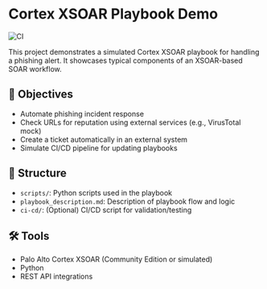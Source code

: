 # Cortex XSOAR Playbook Demo
![CI](https://github.com/jaatinen/xsoar-playbook-demo/actions/workflows/validate-xsoar.yml/badge.svg)

This project demonstrates a simulated Cortex XSOAR playbook for handling a phishing alert. It showcases typical components of an XSOAR-based SOAR workflow.

## 🎯 Objectives

- Automate phishing incident response
- Check URLs for reputation using external services (e.g., VirusTotal mock)
- Create a ticket automatically in an external system
- Simulate CI/CD pipeline for updating playbooks

## 📂 Structure

- `scripts/`: Python scripts used in the playbook
- `playbook_description.md`: Description of playbook flow and logic
- `ci-cd/`: (Optional) CI/CD script for validation/testing

## 🛠️ Tools

- Palo Alto Cortex XSOAR (Community Edition or simulated)
- Python
- REST API integrations
